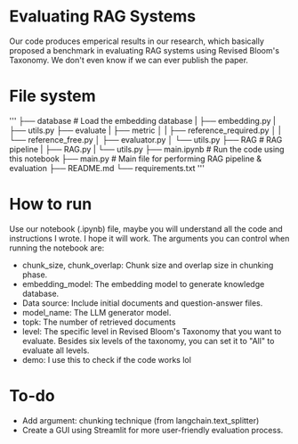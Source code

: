 # **Evaluating RAG Systems**

Our code produces emperical results in our research, which basically proposed a benchmark in evaluating RAG systems using Revised Bloom's Taxonomy. We don't even know if we can ever publish the paper.

# File system

'''
├── database # Load the embedding database
|   ├── embedding.py
|   ├── utils.py
├── evaluate
|   ├── metric
│   |    ├── reference_required.py
│   |    └── reference_free.py
│   ├── evaluator.py
│   └── utils.py
├── RAG # RAG pipeline
|   ├── RAG.py
|   └── utils.py
├── main.ipynb # Run the code using this notebook
├── main.py # Main file for performing RAG pipeline & evaluation
├── README.md
└── requirements.txt
'''

# How to run
Use our notebook (.ipynb) file, maybe you will understand all the code and instructions I wrote. I hope it will work. The arguments you can control when running the notebook are:
- chunk_size, chunk_overlap: Chunk size and overlap size in chunking phase.
- embedding_model: The embedding model to generate knowledge database.
- Data source: Include initial documents and question-answer files.
- model_name: The LLM generator model.
- topk: The number of retrieved documents
- level: The specific level in Revised Bloom's Taxonomy that you want to evaluate. Besides six levels of the taxonomy, you can set it to "All" to evaluate all levels.
- demo: I use this to check if the code works lol


# To-do
- Add argument: chunking technique (from langchain.text_splitter)
- Create a GUI using Streamlit for more user-friendly evaluation process.